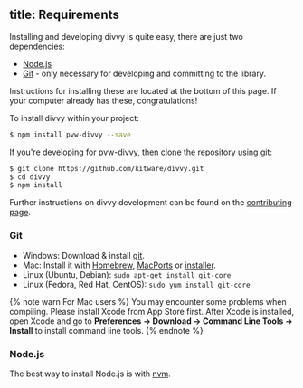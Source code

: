 title: Requirements
---

Installing and developing divvy is quite easy, there are just two dependencies:

- [Node.js](http://nodejs.org/)
- [Git](http://git-scm.com/) - only necessary for developing and committing to the library.

Instructions for installing these are located at the bottom of this page. If your computer already has these, congratulations!

To install divvy within your project:

```sh
$ npm install pvw-divvy --save
```

If you're developing for pvw-divvy, then clone the repository using git:

```sh
$ git clone https://github.com/kitware/divvy.git
$ cd divvy
$ npm install
```

Further instructions on divvy development can be found on the [contributing page](https://kitware.github.io/divvy/docs/misc_contributing.html).

### Git

- Windows: Download & install [git](https://git-scm.com/download/win).
- Mac: Install it with [Homebrew](http://mxcl.github.com/homebrew/), [MacPorts](http://www.macports.org/) or [installer](http://sourceforge.net/projects/git-osx-installer/).
- Linux (Ubuntu, Debian): `sudo apt-get install git-core`
- Linux (Fedora, Red Hat, CentOS): `sudo yum install git-core`

{% note warn For Mac users %}
You may encounter some problems when compiling. Please install Xcode from App Store first. After Xcode is installed, open Xcode and go to **Preferences -> Download -> Command Line Tools -> Install** to install command line tools.
{% endnote %}

### Node.js

The best way to install Node.js is with [nvm](https://github.com/creationix/nvm).
